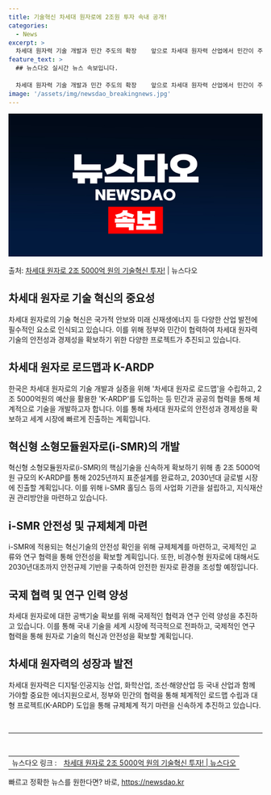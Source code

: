 ```yaml
---
title: 기술혁신 차세대 원자로에 2조원 투자 속내 공개!
categories:
  - News
excerpt: >
  차세대 원자력 기술 개발과 민간 주도의 확장    앞으로 차세대 원자력 산업에서 민간이 주도적으로 독자 원자…
feature_text: >
  ## 뉴스다오 실시간 뉴스 속보입니다.

  차세대 원자력 기술 개발과 민간 주도의 확장    앞으로 차세대 원자력 산업에서 민간이 주도적으로 독자 원자…
image: '/assets/img/newsdao_breakingnews.jpg'
---
```


![뉴스다오 속보](/assets/img/newsdao_breakingnews.jpg)

<p>출처: <a href="https://newsdao.kr/4093" rel="dofollow">차세대 원자로 2조 5000억 원의 기술혁신 투자!</a> | 뉴스다오</p>

<h2 data-ke-size="size26">차세대 원자로 기술 혁신의 중요성</h2>
<p data-ke-size="size16">차세대 원자로의 기술 혁신은 국가적 안보와 미래 신재생에너지 등 다양한 산업 발전에 필수적인 요소로 인식되고 있습니다. 이를 위해 정부와 민간이 협력하여 차세대 원자력 기술의 안전성과 경제성을 확보하기 위한 다양한 프로젝트가 추진되고 있습니다.</p>

<h2 data-ke-size="size26">차세대 원자로 로드맵과 K-ARDP</h2>
<p data-ke-size="size16">한국은 차세대 원자로의 기술 개발과 실증을 위해 '차세대 원자로 로드맵'을 수립하고, 2조 5000억원의 예산을 활용한 'K-ARDP'를 도입하는 등 민간과 공공의 협력을 통해 체계적으로 기술을 개발하고자 합니다. 이를 통해 차세대 원자로의 안전성과 경제성을 확보하고 세계 시장에 빠르게 진출하는 계획입니다.</p>

<h2 data-ke-size="size26">혁신형 소형모듈원자로(i-SMR)의 개발</h2>
<p data-ke-size="size16">혁신형 소형모듈원자로(i-SMR)의 핵심기술을 신속하게 확보하기 위해 총 2조 5000억원 규모의 K-ARDP를 통해 2025년까지 표준설계를 완료하고, 2030년대 글로벌 시장에 진출할 계획입니다. 이를 위해 i-SMR 홀딩스 등의 사업화 기관을 설립하고, 지식재산권 관리방안을 마련하고 있습니다.</p>

<h2 data-ke-size="size26">i-SMR 안전성 및 규제체계 마련</h2>
<p data-ke-size="size16">i-SMR에 적용되는 혁신기술의 안전성 확인을 위해 규제체계를 마련하고, 국제적인 교류와 연구 협력을 통해 안전성을 확보할 계획입니다. 또한, 비경수형 원자로에 대해서도 2030년대초까지 안전규제 기반을 구축하여 안전한 원자로 환경을 조성할 예정입니다.</p>

<h2 data-ke-size="size26">국제 협력 및 연구 인력 양성</h2>
<p data-ke-size="size16">차세대 원자로에 대한 공백기술 확보를 위해 국제적인 협력과 연구 인력 양성을 추진하고 있습니다. 이를 통해 국내 기술을 세계 시장에 적극적으로 전파하고, 국제적인 연구 협력을 통해 원자로 기술의 혁신과 안전성을 확보할 계획입니다.</p>

<h2 data-ke-size="size26">차세대 원자력의 성장과 발전</h2>
<p data-ke-size="size16">차세대 원자력은 디지털·인공지능 산업, 화학산업, 조선·해양산업 등 국내 산업과 함께 가야할 중요한 에너지원으로서, 정부와 민간의 협력을 통해 체계적인 로드맵 수립과 대형 프로젝트(K-ARDP) 도입을 통해 규제체계 적기 마련을 신속하게 추진하고 있습니다.</p>

<p data-ke-size="size16">&nbsp;</p>

<hr>

<p data-ke-size="size16">&nbsp;</p>

<table>
<tbody>
<tr>
<td>뉴스다오 링크 :</td>
<td style="text-align: center; height: 17px;"><a href="https://newsdao.kr/4093" target="_blank">차세대 원자로 2조 5000억 원의 기술혁신 투자! | 뉴스다오</a></td>
</tr>
</tbody>
</table> 

빠르고 정확한 뉴스를 원한다면? 바로, <a href="https://newsdao.kr" rel="dofollow">https://newsdao.kr</a>


